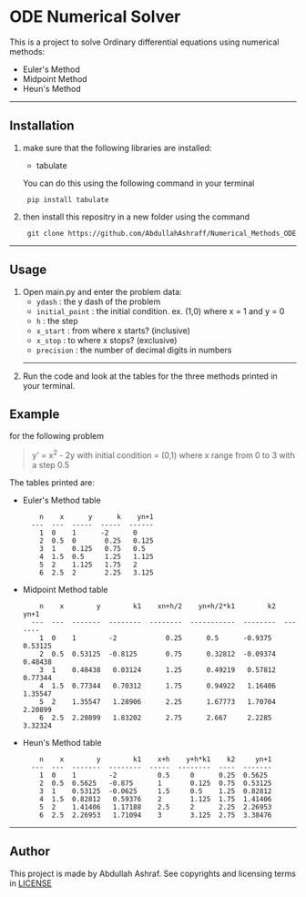 ODE Numerical Solver
===============

This is a project to solve Ordinary differential equations using numerical methods:
- Euler's Method
- Midpoint Method
- Heun's Method
---
##			Installation
1. make sure that the following libraries are installed: 
	- tabulate

	You can do this using the following command in your terminal

		pip install tabulate

2. then install this repositry in a new folder using the command

		git clone https://github.com/AbdullahAshraff/Numerical_Methods_ODE
---
##			Usage
1. Open main.py and enter the problem data: 
	- `ydash` : the y dash of the problem
	- `initial_point` : the initial condition. ex. (1,0) where x = 1 and y = 0
	- `h` : the step 
	- `x_start` : from where x starts? (inclusive)
	- `x_stop` : to where x stops? (exclusive)
	- `precision` : the number of decimal digits in numbers
	---	
2. Run the code and look at the tables for the three methods printed in your terminal.

##			Example

for the following problem

> y' =  x<sup>2</sup> - 2y
with initial condition = (0,1)
where x range from 0 to 3 with a step 0.5

The tables printed are:
- Euler's Method table

		  n    x      y      k    yn+1
		---  ---  -----  -----  ------
		  1  0    1      -2      0
		  2  0.5  0       0.25   0.125
		  3  1    0.125   0.75   0.5
		  4  1.5  0.5     1.25   1.125
		  5  2    1.125   1.75   2
		  6  2.5  2       2.25   3.125

- Midpoint Method table

		  n    x        y        k1    xn+h/2    yn+h/2*k1        k2     yn+1
		---  ---  -------  --------  --------  -----------  --------  -------
		  1  0    1        -2            0.25      0.5      -0.9375   0.53125
		  2  0.5  0.53125  -0.8125       0.75      0.32812  -0.09374  0.48438
		  3  1    0.48438   0.03124      1.25      0.49219   0.57812  0.77344
		  4  1.5  0.77344   0.70312      1.75      0.94922   1.16406  1.35547
		  5  2    1.35547   1.28906      2.25      1.67773   1.70704  2.20899
		  6  2.5  2.20899   1.83202      2.75      2.667     2.2285   3.32324

- Heun's Method table

		  n    x        y        k1    x+h    y+h*k1    k2     yn+1
		---  ---  -------  --------  -----  --------  ----  -------
		  1  0    1        -2          0.5     0      0.25  0.5625
		  2  0.5  0.5625   -0.875      1       0.125  0.75  0.53125
		  3  1    0.53125  -0.0625     1.5     0.5    1.25  0.82812
		  4  1.5  0.82812   0.59376    2       1.125  1.75  1.41406
		  5  2    1.41406   1.17188    2.5     2      2.25  2.26953
		  6  2.5  2.26953   1.71094    3       3.125  2.75  3.38476

---
##			Author
This project is made by Abdullah Ashraf.
See copyrights and licensing terms in [LICENSE](/LICENSE)

